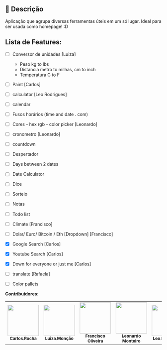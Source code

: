 ## :memo: Descrição
Aplicação que agrupa diversas ferramentas úteis em um só lugar. Ideal para ser usada como homepage! :D
## Lista de Features:
- [ ] Conversor de unidades [Luiza]
    - Peso kg to lbs
    - Distancia metro to milhas, cm to inch
    - Temperatura C to F
- [ ] Paint [Carlos]
- [ ] calculator [Leo Rodrigues]
- [ ] calendar
- [ ] Fusos horários (time and date . com)
- [ ] Cores - hex rgb - color picker [Leonardo]
- [ ] cronometro [Leonardo]
- [ ] countdown
- [ ] Despertador
- [ ] Days between 2 dates
- [ ] Date Calculator
- [ ] Dice
- [ ] Sorteio
- [ ] Notas
- [ ] Todo list

- [ ] Climate [Francisco]
- [ ] Dolar/ Euro/ Bitcoin / Eth [Dropdown] [Francisco]
- [x] Google Search [Carlos]
- [x] Youtube Search [Carlos]
- [x] Down for everyone or just me [Carlos]
- [ ] translate [Rafaela]
- [ ] Color pallets

**Contribuidores:**
<table>
	<tr>
		<td align="center">
			<a href="https://github.com/chap0lin">
				<img src="https://avatars.githubusercontent.com/u/15856499?v=4" width="100px;" alt=""/>
				<br />
				<sub>
					<b>Carlos Rocha</b>
				</sub>
			</a>
			<br />
			<!-- <a href="#" title="Code">💻</a> -->
		</td>
		<td align="center">
			<a href="https://github.com/Luiza-cm">
				<img src="https://avatars.githubusercontent.com/u/78181472?v=4" width="100px;" alt=""/>
				<br />
				<sub>
					<b>Luiza Monção</b>
				</sub>
			</a>
			<br />
			<!-- <a href="#" title="Code">💻</a> -->
		</td>
		<td align="center">
			<a href="https://github.com/franciscomatheuspereira">
				<img src="https://avatars.githubusercontent.com/u/13754283?v=4" width="100px;" alt=""/>
				<br />
				<sub>
					<b>Francisco Oliveira</b>
				</sub>
			</a>
			<br />
			<!-- <a href="#" title="Code">💻</a> -->
		</td>
		<td align="center">
			<a href="https://github.com/leonardoleo10">
				<img src="https://avatars.githubusercontent.com/u/91640562?v=4" width="100px;" alt=""/>
				<br />
				<sub>
					<b>Leonardo Monteiro</b>
				</sub>
			</a>
			<br />
			<!-- <a href="#" title="Code">💻</a> -->
		</td>
		<td align="center">
			<a href="https://github.com/leoquiro">
				<img src="https://avatars.githubusercontent.com/u/91341492?v=4" width="100px;" alt=""/>
				<br />
				<sub>
					<b>Leo Rodrigues</b>
				</sub>
			</a>
			<br />
			<!-- <a href="#" title="Code">💻</a> -->
		</td>
		<td align="center">
			<a href="https://github.com/RSinhoroto">
				<img src="https://avatars.githubusercontent.com/u/11700537?v=4" width="100px;" alt=""/>
				<br />
				<sub>
					<b>Rafaela Sinhoroto</b>
				</sub>
			</a>
			<br />
			<!-- <a href="#" title="Code">💻</a> -->
		</td>
	</tr>
</table>
